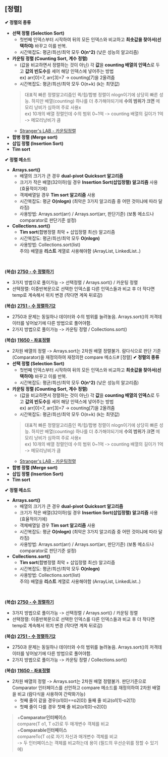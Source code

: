 ## [정렬]
**✔ 정렬의 종류** 
- **선택 정렬 (Selection Sort)**
  - 첫번째 인덱스부터 시작하여 뒤의 모든 인덱스와 비교하고 **최솟값을 찾아서(선택하여)** 바꾸고 이를 반복.
  - 시간복잡도: 평균/최선/최악 모두 **O(n^2)** (낮은 성능의 알고리즘)
- **카운팅 정렬 (Counting Sort, 계수 정렬)**
  - (값을 비교하면서 정렬하는 것이 아닌) 각 **값**을 **counting 배열의 인덱스**로 두고 **값의 빈도수**를 세어 해당 인덱스에 넣어주는 방법  
    ex) arr[0]=7, arr[3]=7 -> counting[7]을 2올려줌
  - 시간복잡도: 평균/최선/최악 모두 O(n+k)  (k는 최댓값)
   > 대표적 빠른 정렬알고리즘인 퀵/힙/합병 정렬이 nlogn이기에 상당히 빠른 성능. 하지만 배열(counting) 하나를 더 추가해야되기에 **수의 범위가 크면** 메모리 낭비가 심하여 주로 사용x  
   > ex) 10개의 배열 정렬인데 수의 범위 0~1억 -> counting 배열의 길이가 1억 -> 메모리낭비가 큼
  - [Stranger's LAB - 카운팅정렬](https://st-lab.tistory.com/104)
- **합병 정렬 (Merge sort)**
- **삽입 정렬 (Insertion Sort)**
- **Tim sort**

**✔ 정렬 메소드**   
- **Arrays.sort()**
  - 배열의 크기가 큰 경우 **dual-pivot Quicksort 알고리즘**
  - 크기가 작은 배열(32이하)일 경우 **Insertion Sort(삽입정렬) 알고리즘** 사용 (효율적이기에)
  - 객체배열일 경우 **Tim sort 알고리즘** 사용
  - 시간복잡도: 평균 **O(nlogn)** (최악은 3가지 알고리즘 중 어떤 것이냐에 따라 달라짐) 
  - 사용방법: Arrays.sort(arr) / Arrays.sort(arr, 판단기준) (보통 메소드나 comparator로 판단기준 설정)
- **Collections.sort()**
  - **Tim sort**(합병정렬 최악 + 삽입정렬 최선) 알고리즘 
  - 시간복잡도: 평균/최선/최악 모두 **O(nlogn)**
  - 사용방법: Collections.sort(list)   
    주의) 배열을 **리스트** 계열로 사용해야함 (ArrayList, LinkedList..) 
</br>

**(복습) [2750 - 수 정렬하기](https://www.acmicpc.net/problem/2750)**      
- 3가지 방법으로 풀이가능 -> 선택정렬 / Arrays.sort() / 카운팅 정렬
- 선택정렬: 이중반복문으로 선택한 인덱스를 다른 인덱스들과 비교 후 더 작다면 temp로 계속해서 위치 변경 (작다면 계쏙 뒤로감)  

**(복습) [2751 - 수 정렬하기2](https://www.acmicpc.net/problem/2751)**      
- 2750과 문제는 동일하나 데이터와 수의 범위를 늘려놓음. Arrays.sort()의 저격데이터를 넣어놨기에 다른 방법으로 풀어야함. 
- 2가지 방법으로 풀이가능 -> 카운팅 정렬 / Collections.sort()

**(복습) [11650 - 좌표정렬](https://www.acmicpc.net/problem/11650)**     
- 2차원 배열의 정렬 -> Arrays.sort는 2차원 배열 정렬불가. 람다식으로 판단 기준(Comparator)을 재정의하여 재정의한 compare 메소드# [정렬]
**✔ 정렬의 종류** 
- **선택 정렬 (Selection Sort)**
  - 첫번째 인덱스부터 시작하여 뒤의 모든 인덱스와 비교하고 **최솟값을 찾아서(선택하여)** 바꾸고 이를 반복.
  - 시간복잡도: 평균/최선/최악 모두 **O(n^2)** (낮은 성능의 알고리즘)
- **카운팅 정렬 (Counting Sort, 계수 정렬)**
  - (값을 비교하면서 정렬하는 것이 아닌) 각 **값**을 **counting 배열의 인덱스**로 두고 **값의 빈도수**를 세어 해당 인덱스에 넣어주는 방법  
    ex) arr[0]=7, arr[3]=7 -> counting[7]을 2올려줌
  - 시간복잡도: 평균/최선/최악 모두 O(n+k)  (k는 최댓값)
   > 대표적 빠른 정렬알고리즘인 퀵/힙/합병 정렬이 nlogn이기에 상당히 빠른 성능. 하지만 배열(counting) 하나를 더 추가해야되기에 **수의 범위가 크면** 메모리 낭비가 심하여 주로 사용x  
   > ex) 10개의 배열 정렬인데 수의 범위 0~1억 -> counting 배열의 길이가 1억 -> 메모리낭비가 큼
  - [Stranger's LAB - 카운팅정렬](https://st-lab.tistory.com/104)
- **합병 정렬 (Merge sort)**
- **삽입 정렬 (Insertion Sort)**
- **Tim sort**

**✔ 정렬 메소드**   
- **Arrays.sort()**
  - 배열의 크기가 큰 경우 **dual-pivot Quicksort 알고리즘**
  - 크기가 작은 배열(32이하)일 경우 **Insertion Sort(삽입정렬) 알고리즘** 사용 (효율적이기에)
  - 객체배열일 경우 **Tim sort 알고리즘** 사용
  - 시간복잡도: 평균 **O(nlogn)** (최악은 3가지 알고리즘 중 어떤 것이냐에 따라 달라짐) 
  - 사용방법: Arrays.sort(arr) / Arrays.sort(arr, 판단기준) (보통 메소드나 comparator로 판단기준 설정)
- **Collections.sort()**
  - **Tim sort**(합병정렬 최악 + 삽입정렬 최선) 알고리즘 
  - 시간복잡도: 평균/최선/최악 모두 **O(nlogn)**
  - 사용방법: Collections.sort(list)   
    주의) 배열을 **리스트** 계열로 사용해야함 (ArrayList, LinkedList..) 
</br>

**(복습) [2750 - 수 정렬하기](https://www.acmicpc.net/problem/2750)**      
- 3가지 방법으로 풀이가능 -> 선택정렬 / Arrays.sort() / 카운팅 정렬
- 선택정렬: 이중반복문으로 선택한 인덱스를 다른 인덱스들과 비교 후 더 작다면 temp로 계속해서 위치 변경 (작다면 계쏙 뒤로감)  

**(복습) [2751 - 수 정렬하기2](https://www.acmicpc.net/problem/2751)**      
- 2750과 문제는 동일하나 데이터와 수의 범위를 늘려놓음. Arrays.sort()의 저격데이터를 넣어놨기에 다른 방법으로 풀어야함. 
- 2가지 방법으로 풀이가능 -> 카운팅 정렬 / Collections.sort()

**(복습) [11650 - 좌표정렬](https://www.acmicpc.net/problem/11650)**     
- 2차원 배열의 정렬 -> Arrays.sort는 2차원 배열 정렬불가. 판단기준으로 Comparator 인터페이스를 선언하고 compare 메소드를 재정의하여 2차원 배열을 비교 (람다식을 사용하여 간략화가능)
  - 첫째 줄이 같을 경우(o1[0]==o2[0])  둘째 줄 비교(o1[1]-o2[1])
  - 첫째 줄이 다를 경우 첫째 줄 비교(o1[0]-o2[0])
    
>+**Comparator인터페이스**  
>compare(T o1, T o2)로 두 매개변수 객체를 비교  
>+**Comparable인터페이스**  
>compareTo(T o)로 자기 자신과 매개변수 객체를 비교  
>-> 두 인터페이스는 객체를 비교하는데 용이 (필드의 우선순위를 정할 수 있기에)
